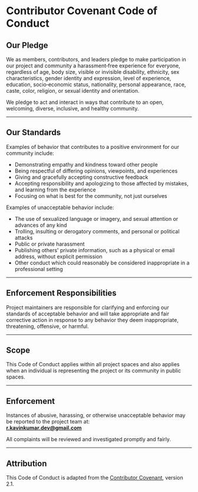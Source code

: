 # Contributor Covenant Code of Conduct

## Our Pledge
We as members, contributors, and leaders pledge to make participation in our project and community a harassment‑free experience for everyone, regardless of age, body size, visible or invisible disability, ethnicity, sex characteristics, gender identity and expression, level of experience, education, socio‑economic status, nationality, personal appearance, race, caste, color, religion, or sexual identity and orientation.

We pledge to act and interact in ways that contribute to an open, welcoming, diverse, inclusive, and healthy community.

---

## Our Standards
Examples of behavior that contributes to a positive environment for our community include:
- Demonstrating empathy and kindness toward other people  
- Being respectful of differing opinions, viewpoints, and experiences  
- Giving and gracefully accepting constructive feedback  
- Accepting responsibility and apologizing to those affected by mistakes, and learning from the experience  
- Focusing on what is best for the community, not just ourselves  

Examples of unacceptable behavior include:
- The use of sexualized language or imagery, and sexual attention or advances of any kind  
- Trolling, insulting or derogatory comments, and personal or political attacks  
- Public or private harassment  
- Publishing others' private information, such as a physical or email address, without explicit permission  
- Other conduct which could reasonably be considered inappropriate in a professional setting  

---

## Enforcement Responsibilities
Project maintainers are responsible for clarifying and enforcing our standards of acceptable behavior and will take appropriate and fair corrective action in response to any behavior they deem inappropriate, threatening, offensive, or harmful.

---

## Scope
This Code of Conduct applies within all project spaces and also applies when an individual is representing the project or its community in public spaces.

---

## Enforcement
Instances of abusive, harassing, or otherwise unacceptable behavior may be reported to the project team at:  
**r.kavinkumar.dev@gmail.com**

All complaints will be reviewed and investigated promptly and fairly.

---

## Attribution
This Code of Conduct is adapted from the [Contributor Covenant](https://www.contributor-covenant.org), version 2.1.
